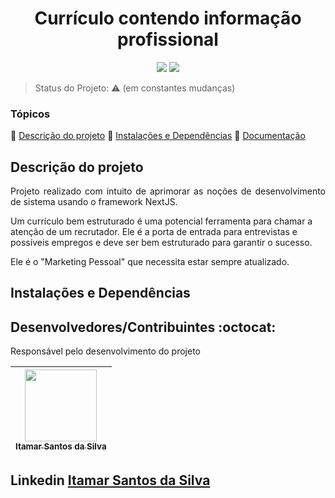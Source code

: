 <h1 align="center">Currículo contendo informação profissional</h1> 

<p align="center">
  <img src="https://img.shields.io/static/v1?label=&message=react.JS&color=blue&style=for-the-badge&logo=REACTJS"/>
  <img src="https://img.shields.io/static/v1?label=&message=next.JS&color=black&style=for-the-badge&logo=NEXTJS"/>
</p>

> Status do Projeto: :warning: (em constantes mudanças)

### Tópicos 

:small_blue_diamond: [Descrição do projeto](#descrição-do-projeto)
:small_blue_diamond: [Instalações e Dependências](#instalações-e-dependências)
:small_blue_diamond: [Documentação](#documentação)

## Descrição do projeto 

<p align="justify">
Projeto realizado com intuito de aprimorar as noções de desenvolvimento de sistema usando o framework NextJS. 

Um currículo bem estruturado é uma potencial ferramenta para chamar a atenção de um recrutador. Ele é a porta de entrada para entrevistas e possíveis empregos e deve ser bem estruturado para garantir o sucesso.

Ele é o "Marketing Pessoal" que necessita estar sempre atualizado.
</p>

## Instalações e Dependências

## Desenvolvedores/Contribuintes :octocat:

Responsável pelo desenvolvimento do projeto

| [<img src="https://avatars0.githubusercontent.com/u/54650669?s=460&u=256c0c28b9d5560d21d734ceedb09439a7521cc2&v=4" width=115><br><sub>Itamar Santos da Silva</sub>](https://github.com/itamar1986) |
| :---: |

## Linkedin <a href="https://www.linkedin.com/in/itamar-santos-da-silva-463b0a176" target="_blank"> Itamar Santos da Silva</a>